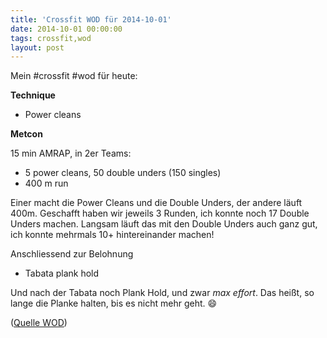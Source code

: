 ```yaml
---
title: 'Crossfit WOD für 2014-10-01'
date: 2014-10-01 00:00:00 
tags: crossfit,wod
layout: post
---
```

Mein #crossfit #wod für heute:

**Technique**

* Power cleans

**Metcon**

15 min AMRAP, in 2er Teams:

* 5 power cleans, 50 double unders (150 singles)
* 400 m run

Einer macht die Power Cleans und die Double Unders, der andere läuft 400m. Geschafft haben wir jeweils 3 Runden, ich konnte noch 17 Double Unders machen. Langsam läuft das mit den Double Unders auch ganz gut, ich konnte mehrmals 10+ hintereinander machen!

Anschliessend zur Belohnung

* Tabata plank hold

Und nach der Tabata noch Plank Hold, und zwar *max effort*. Das heißt, so lange die Planke halten, bis es nicht mehr geht. :smile:

([Quelle WOD][0])

[0]: http://www.crossfithh.de/workouts--news/workout-wednesday38

